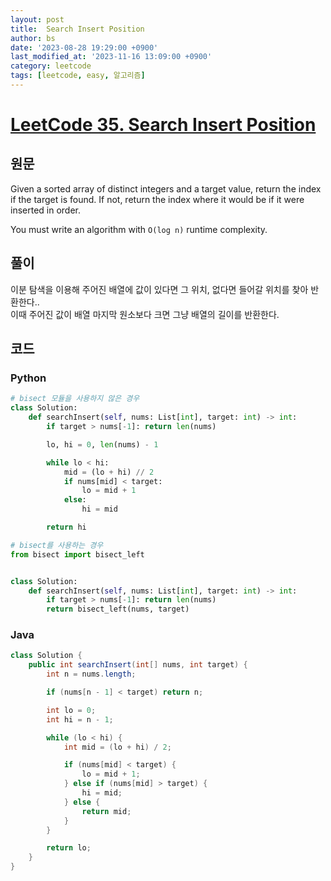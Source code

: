 ```yaml
---
layout: post
title:  Search Insert Position
author: bs
date: '2023-08-28 19:29:00 +0900'
last_modified_at: '2023-11-16 13:09:00 +0900'
category: leetcode
tags: [leetcode, easy, 알고리즘]
---
```


# [LeetCode 35. Search Insert Position](https://leetcode.com/problems/search-insert-position/)

## 원문
Given a sorted array of distinct integers and a target value, return the index if the target is found. If not, return the index where it would be if it were inserted in order.

You must write an algorithm with `O(log n)` runtime complexity.

## 풀이
이분 탐색을 이용해 주어진 배열에 값이 있다면 그 위치, 없다면 들어갈 위치를 찾아 반환한다..<br>
이때 주어진 값이 배열 마지막 원소보다 크면 그냥 배열의 길이를 반환한다.

## 코드
### Python
```python
# bisect 모듈을 사용하지 않은 경우
class Solution:
    def searchInsert(self, nums: List[int], target: int) -> int:
        if target > nums[-1]: return len(nums)

        lo, hi = 0, len(nums) - 1

        while lo < hi:
            mid = (lo + hi) // 2
            if nums[mid] < target:
                lo = mid + 1
            else:
                hi = mid

        return hi

# bisect를 사용하는 경우
from bisect import bisect_left


class Solution:
    def searchInsert(self, nums: List[int], target: int) -> int:
        if target > nums[-1]: return len(nums)
        return bisect_left(nums, target)
```

### Java
```java
class Solution {
    public int searchInsert(int[] nums, int target) {
        int n = nums.length;

        if (nums[n - 1] < target) return n;

        int lo = 0;
        int hi = n - 1;

        while (lo < hi) {
            int mid = (lo + hi) / 2;

            if (nums[mid] < target) {
                lo = mid + 1;
            } else if (nums[mid] > target) {
                hi = mid;
            } else {
                return mid;
            }
        }

        return lo;
    }
}
```